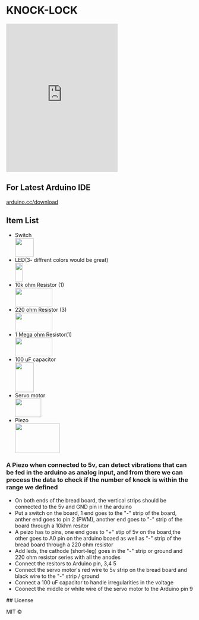# KNOCK-LOCK

<iframe src="http://sendvid.com/t2atr1e1" height="400" width="300" frameborder="0" ></iframe>

<p align="center">
  <h2> For Latest Arduino IDE </h2> <a href="arduino.cc/download">arduino.cc/download</a>  
</p>

<p align="center">
  <h2> Item List </h2> 
  <ul>
    <li>Switch</li> <img src="https://image.ibb.co/g7ZKMF/switch.png" height="50" width="50">
    <li>LED(3- diffrent colors would be great)</li> <img src="https://image.ibb.co/cyvhaa/led.png" height="50" width="20">
    <li>10k ohm Resistor (1)</li> <img src="https://image.ibb.co/ieTDgF/resistor.png" height="50" width="100">
    <li>220 ohm Resistor (3)</li> <img src="https://image.ibb.co/nDhjov/Screen_Shot_2017_02_06_at_11_16_08_AM.png" height="50" width="100">
    <li>1 Mega ohm Resistor(1)</li> <img src="https://image.ibb.co/cONTFa/1mOhm.png" height="50" width="100">
    <li>100 uF capacitor</li><img src="https://image.ibb.co/iJc61F/capacitopr.png" height="80" width="50">
    <li>Servo motor</li><img src="https://image.ibb.co/fNXTFa/servo_motor.png" height="50" width="70">
    <li>Piezo</li><img src="https://image.ibb.co/j2gc8v/piezo.png" height="80" width="120">
  </ul>
</p>

<h3>A Piezo when connected to 5v, can detect vibrations that can be fed in the arduino as analog input, and from there we can process the data to check if the number of knock is within the range we defined </h3>

<p>
 <ul>
  <li>On both ends of the bread board, the vertical strips should be connected to the 5v and GND pin in the arduino</li>
  <li>Put a switch on the board, 1 end goes to the "-" strip of the board, anther end goes to pin 2 (PWM), another end goes to "-" strip of the board through a 10khm resitor</li>
  <li>A peizo has to pins, one end goes to "+" stip of 5v on the board,the other goes to A0 pin on the arduino boaed as well as "-" strip of the bread board through a 220 ohm resistor </li>
  <li>Add leds, the cathode (short-leg) goes in the "-" strip or ground and 220 ohm resistor series with all the anodes</li>
  <li>Connect the resitors to Arduino pin, 3,4 5</li>
  <li>Connect the servo motor's red wire to 5v strip on the bread board and black wire to the "-" strip / ground</li>
  <li>Connect a 100 uF capacitor to handle irregularities in the voltage</li>
  <li>Coonect the middle or white wire of the servo motor to the Arduino pin 9</li>
 </ul>
</p>
## License

MIT © 
